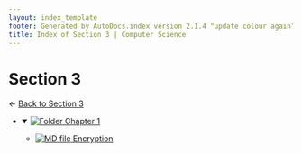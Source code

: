 ```yaml
---
layout: index_template
footer: Generated by AutoDocs.index version 2.1.4 "update colour again" ⓒ Starwort, 2020
title: Index of Section 3 | Computer Science
---
```


# **Section 3**

← [Back to Section 3](..)

- <details open><summary><a href='Paper_1/section_3/chapter_1'><img title='Folder' src='https://starwort.github.io/computer-science/icon-folder.png'> Chapter 1</a></summary>

  - [![MD file](https://img.icons8.com/windows/512/03dac6/regular-document.png) Encryption](Paper_1/section_3/chapter_1/encryption.md)

  </details>
